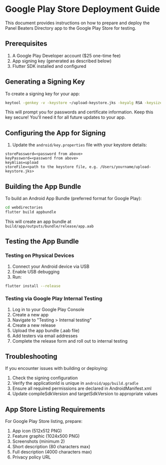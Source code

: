 # Google Play Store Deployment Guide

This document provides instructions on how to prepare and deploy the Panel Beaters Directory app to the Google Play Store for testing.

## Prerequisites

1. A Google Play Developer account ($25 one-time fee)
2. App signing key (generated as described below)
3. Flutter SDK installed and configured

## Generating a Signing Key

To create a signing key for your app:

```bash
keytool -genkey -v -keystore ~/upload-keystore.jks -keyalg RSA -keysize 2048 -validity 10000 -alias upload
```

This will prompt you for passwords and certificate information. Keep this key secure! You'll need it for all future updates to your app.

## Configuring the App for Signing

1. Update the `android/key.properties` file with your keystore details:

```
storePassword=<password from above>
keyPassword=<password from above>
keyAlias=upload
storeFile=<path to the keystore file, e.g. /Users/yourname/upload-keystore.jks>
```

## Building the App Bundle

To build an Android App Bundle (preferred format for Google Play):

```bash
cd webdirectories
flutter build appbundle
```

This will create an app bundle at `build/app/outputs/bundle/release/app.aab`

## Testing the App Bundle

### Testing on Physical Devices

1. Connect your Android device via USB
2. Enable USB debugging
3. Run:

```bash
flutter install --release
```

### Testing via Google Play Internal Testing

1. Log in to your Google Play Console
2. Create a new app
3. Navigate to "Testing > Internal testing"
4. Create a new release
5. Upload the app bundle (.aab file)
6. Add testers via email addresses
7. Complete the release form and roll out to internal testing

## Troubleshooting

If you encounter issues with building or deploying:

1. Check the signing configuration
2. Verify the applicationId is unique in `android/app/build.gradle`
3. Ensure all required permissions are declared in AndroidManifest.xml
4. Update compileSdkVersion and targetSdkVersion to appropriate values

## App Store Listing Requirements

For Google Play Store listing, prepare:

1. App icon (512x512 PNG)
2. Feature graphic (1024x500 PNG)
3. Screenshots (minimum 2)
4. Short description (80 characters max)
5. Full description (4000 characters max)
6. Privacy policy URL 